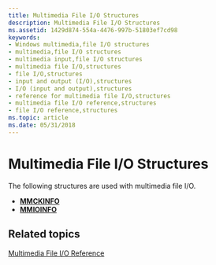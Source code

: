 ```yaml
---
title: Multimedia File I/O Structures
description: Multimedia File I/O Structures
ms.assetid: 1429d874-554a-4476-997b-51803ef7cd98
keywords:
- Windows multimedia,file I/O structures
- multimedia,file I/O structures
- multimedia input,file I/O structures
- multimedia file I/O,structures
- file I/O,structures
- input and output (I/O),structures
- I/O (input and output),structures
- reference for multimedia file I/O,structures
- multimedia file I/O reference,structures
- file I/O reference,structures
ms.topic: article
ms.date: 05/31/2018
---
```


# Multimedia File I/O Structures

The following structures are used with multimedia file I/O.

-   [**MMCKINFO**](https://msdn.microsoft.com/library/Dd757312(v=VS.85).aspx)
-   [**MMIOINFO**](https://msdn.microsoft.com/library/Dd757322(v=VS.85).aspx)

## Related topics

<dl> <dt>

[Multimedia File I/O Reference](multimedia-file-i-o-reference.md)
</dt> </dl>

 

 




